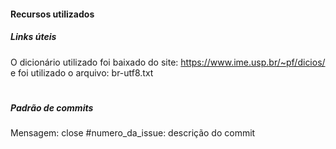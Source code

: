 #### Recursos utilizados

##### Links úteis
O  dicionário utilizado foi baixado do site: https://www.ime.usp.br/~pf/dicios/ e foi utilizado o arquivo: br-utf8.txt

#
##### Padrão de commits
Mensagem: 
close #numero_da_issue: descrição do commit